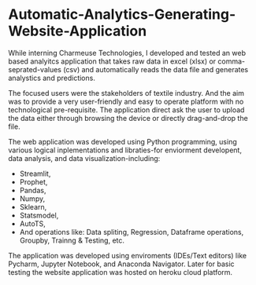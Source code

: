 # Automatic-Analytics-Generating-Website-Application

While interning Charmeuse Technologies, I developed and tested an web based analyitcs application that takes raw data in excel (xlsx) or comma-seprated-values (csv) and automatically reads the data file and generates analystics and predictions.

The focused users were the stakeholders of textile industry. And the aim was to provide a very user-friendly and easy to operate platform with no technological pre-requisite. The application direct ask the user to upload the data either through browsing the device or directly drag-and-drop the file.

The web application was developed using Python programming, using various logical inplementations and libraties-for enviorment developent, data analysis, and data visualization-including:
* Streamlit,
* Prophet,
* Pandas,
* Numpy,
* Sklearn,
* Statsmodel,
* AutoTS,
* And operations like: Data spliting, Regression, Dataframe operations, Groupby, Trainng & Testing, etc.

The application was developed using enviroments (IDEs/Text editors) like Pycharm, Jupyter Notebook, and Anaconda Navigator. Later for basic testing the website application was hosted on heroku cloud platform. 
